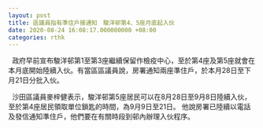 ```yaml
---
layout: post
title: 區議員指有準住戶接通知　駿洋邨第4、5座月底起入伙
date: 2020-08-24 16:08:17.000000000 +08:00
categories: rthk
---
```


  政府早前宣布駿洋邨第1至第3座繼續保留作檢疫中心，至於第4座及第5座就會在本月底開始陸續入伙。有當區區議員說，房署通知兩座準住戶，於本月28日至下月21日分批入伙。

  沙田區議員麥梓健表示，駿洋邨第5座居民可以在8月28日至9月8日陸續入伙，至於第4座居民領取單位鎖匙的時間，為9月9日至21日。 他說房署已陸續以電話及發信通知準住戶，他們要在有關時段到邨內辦理入伙程序。
